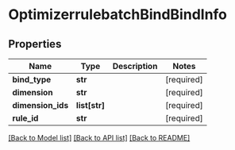 # OptimizerrulebatchBindBindInfo

## Properties
Name | Type | Description | Notes
------------ | ------------- | ------------- | -------------
**bind_type** | **str** |  | [required] 
**dimension** | **str** |  | [required] 
**dimension_ids** | **list[str]** |  | [required] 
**rule_id** | **str** |  | [required] 

[[Back to Model list]](../README.md#documentation-for-models) [[Back to API list]](../README.md#documentation-for-api-endpoints) [[Back to README]](../README.md)

